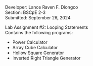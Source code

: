 Developer: Lance Raven F. Diongco<br/>
Section: BSCpE 2-3 <br/>
Submitted: September 26, 2024

Lab Assignment #2: Looping Statements <br/>
Contains the following programs:
- Power Calculator
- Array Cube Calculator
- Hollow Square Generator
- Inverted Right Triangle Generator
